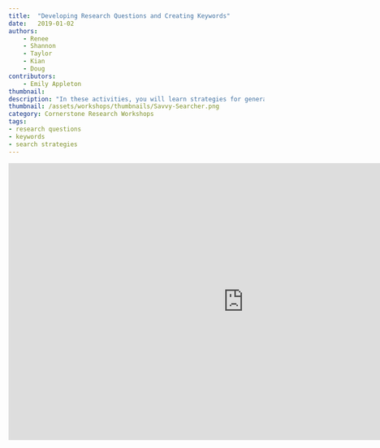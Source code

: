 ```yaml
---
title:  "Developing Research Questions and Creating Keywords"
date:   2019-01-02
authors:
    - Renee
    - Shannon
    - Taylor
    - Kian
    - Doug
contributors:
    - Emily Appleton
thumbnail: 
description: "In these activities, you will learn strategies for generating research questions and turning those questions into keywords. Coming up with keywords will help you craft more effective searches!"
thumbnail: /assets/workshops/thumbnails/Savvy-Searcher.png
category: Cornerstone Research Workshops
tags:
- research questions
- keywords
- search strategies
---
```

<iframe src="https://ccle.ucla.edu/mod/hvp/embed.php?id=2242526" width="926" height="546" frameborder="0" allowfullscreen="allowfullscreen"></iframe><script src="https://ccle.ucla.edu/mod/hvp/library/js/h5p-resizer.js" charset="UTF-8"></script>
